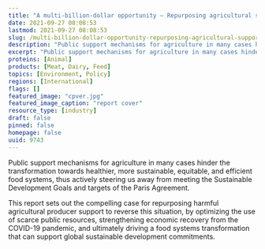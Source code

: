```yaml
---
title: "A multi-billion-dollar opportunity – Repurposing agricultural support to transform food systems"
date: 2021-09-27 08:08:53
lastmod: 2021-09-27 08:08:53
slug: /multi-billion-dollar-opportunity-repurposing-agricultural-support-transform-food-systems
description: "Public support mechanisms for agriculture in many cases hinder the transformation towards healthier, more sustainable, equitable, and efficient food systems, thus actively steering us away from meeting the Sustainable Development Goals and targets of the Paris Agreement."
excerpt: "Public support mechanisms for agriculture in many cases hinder the transformation towards healthier, more sustainable, equitable, and efficient food systems, thus actively steering us away from meeting the Sustainable Development Goals and targets of the Paris Agreement."
proteins: [Animal]
products: [Meat, Dairy, Feed]
topics: [Environment, Policy]
regions: [International]
flags: []
featured_image: "cpver.jpg"
featured_image_caption: "report cover"
resource_type: [industry]
draft: false
pinned: false
homepage: false
uuid: 9743
---
```

Public support mechanisms for agriculture in many cases hinder the
transformation towards healthier, more sustainable, equitable, and
efficient food systems, thus actively steering us away from meeting the
Sustainable Development Goals and targets of the Paris Agreement.

This report sets out the compelling case for repurposing harmful
agricultural producer support to reverse this situation, by optimizing
the use of scarce public resources, strengthening economic recovery from
the COVID-19 pandemic, and ultimately driving a food systems
transformation that can support global sustainable development
commitments.
